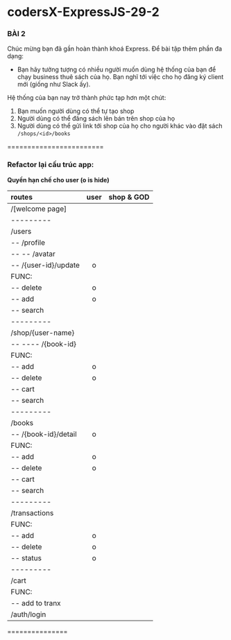# codersX-ExpressJS-29-2
### BÀI 2
Chúc mừng bạn đã gần hoàn thành khoá Express. Để bài tập thêm phần đa dạng: 
- Bạn hãy tưởng tượng có nhiều người muốn dùng hệ thống của bạn để chạy business thuê sách của họ. Bạn nghĩ tới việc cho họ đăng ký client mới (giống như Slack ấy).  
  
Hệ thống của bạn nay trở thành phức tạp hơn một chút:
  1. Bạn muốn người dùng có thể tự tạo shop
  2. Người dùng có thể đăng sách lên bán trên shop của họ
  3. Người dùng có thể gửi link tới shop của họ cho người khác vào đặt sách `/shops/<id>/books`  

========================
### Refactor lại cấu trúc app:
**Quyền hạn chế cho user (o is hide)**
 
|routes| user | shop & GOD |
| :--- | :----: | :----: |
|/[welcome page]| | | |
|---------|
|/users| | | |
|-- /profile| | | |
|-- -- /avatar| | | |
|-- /{user-id}/update|o | | |
|FUNC:| | | |
|-- delete|o | | |
|-- add|o | | |
|-- search| | | |
|---------|
|/shop/{user-name}||||
|-- ---- /{book-id}| | | |
|FUNC:| | | |
|-- add|o | | |
|-- delete|o | | |
|-- cart| | | |
|-- search| | | |
|---------|
|/books| | | |
|-- /{book-id}/detail|o | | |
|FUNC:| | | |
|-- add|o | | |
|-- delete|o | | |
|-- cart| | | |
|-- search| | | |
|---------|
|/transactions| | | |
|FUNC:| | | |
|-- add|o | | |
|-- delete|o | | |
|-- status|o | | |
|---------|
|/cart| | | |
|FUNC:| | | |
|-- add to tranx| | | |
|/auth/login| | | |

===============

